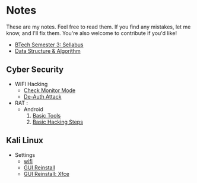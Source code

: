 # Notes
These are my notes. Feel free to read them. If you find any mistakes, let me know, and I'll fix them. You're also welcome to contribute if you'd like!

- [BTech Semester 3: Sellabus](./sem3/syllabus-sem3.md)
- [Data Structure & Algorithm](./sem3/DataStructure&Algorithm.md)


## Cyber Security
- WIFI Hacking
    - [Check Monitor Mode](./CyberSecurity/Wifi-Hack/Montormode.md)
    - [De-Auth Attack](./CyberSecurity/Wifi-Hack/DeAuth/DeAuth-tut.md)
- RAT :
    - Android
        1. [Basic Tools](./CyberSecurity/RAT/01-basic-tools.md)
        2. [Basic Hacking Steps](./CyberSecurity/RAT/02-android-hacking-steps)

## Kali Linux
- Settings
    - [wifi](./Kali-linux/SETTING-cli-wifi.md)
    - [GUI Reinstall](./Kali-linux/GUI-reinstall.md)
    - [GUI Reinstall: Xfce](./Kali-linux/GUI-xfce-install.md)